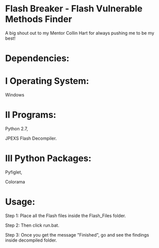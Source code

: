 # Flash Breaker - Flash Vulnerable Methods Finder 

A  big shout out to my Mentor Collin Hart for always pushing me to be my best!

# Dependencies:

# I Operating System: 

Windows

# II Programs: 

Python 2.7, 

JPEXS Flash Decompiler. 

# III Python Packages:

Pyfiglet,

Colorama

# Usage:

Step 1: Place all the Flash files inside the Flash_Files folder.

Step 2: Then click run.bat.

Step 3: Once you get the message "Finished", go and see the findings inside decompiled folder.

